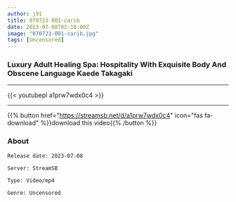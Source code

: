 ```yaml
---
author: j91
title: 070723-001-carib
date: 2023-07-08T02:10:00Z
image: "070723-001-carib.jpg"
tags: [Uncensored]
---
```


### Luxury Adult Healing Spa: Hospitality With Exquisite Body And Obscene Language Kaede Takagaki
___

{{< youtubepl a1prw7wdx0c4 >}}
___

{{% button href="https://streamsb.net/d/a1prw7wdx0c4" icon="fas fa-download" %}}download this video{{% /button %}}
### About

`Release date: 2023-07-08`

`Server: StreamSB`

`Type: Video/mp4`

`Genre:	Uncensored`